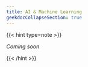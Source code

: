```yaml
---
title: AI & Machine Learning
geekdocCollapseSection: true
---
```


{{< hint type=note >}}

*Coming soon*

{{< /hint >}}
